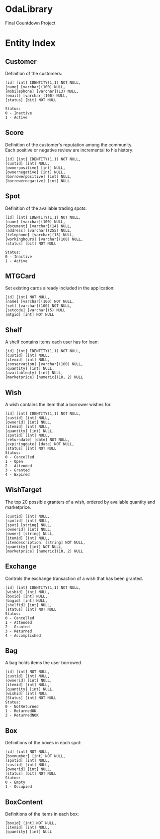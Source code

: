 # OdaLibrary
Final Countdown Project

# Entity Index

## Customer  
  
Definition of the customers:

	[id] [int] IDENTITY(1,1) NOT NULL,  
	[name] [varchar](100) NULL,  
	[mobilephone] [varchar](13) NULL,  
	[email] [varchar](100) NULL,  
    [status] [bit] NOT NULL  

    Status:  
    0 - Inactive  
    1 - Active

## Score

Definition of the customer's reputation among the community.  
Each positive or negative review are incremental to his history:

	[id] [int] IDENTITY(1,1) NOT NULL,
	[custid] [int] NULL,
	[ownerpositive] [int] NULL,
	[ownernegative] [int] NULL,
	[borrowerpositive] [int] NULL,
	[borrowernegative] [int] NULL

## Spot
  
Definition of the available trading spots:  

	[id] [int] IDENTITY(1,1) NOT NULL,  
	[name] [varchar](100) NULL,  
	[document] [varchar](14) NULL,  
	[address] [varchar](255) NULL,  
	[telephone] [varchar](13) NULL,  
	[workinghours] [varchar](100) NULL,  
    [status] [bit] NOT NULL  

    Status:  
    0 - Inactive  
    1 - Active

## MTGCard

Set existing cards already included in the application:

	[id] [int] NOT NULL,
	[name] [varchar](100) NOT NULL,
	[set] [varchar](100) NOT NULL,
	[setcode] [varchar](5) NULL
	[mtgid] [int] NOT NULL

## Shelf

A shelf contains items each user has for loan:

	[id] [int] IDENTITY(1,1) NOT NULL,  
	[custid] [int] NULL,  
	[itemid] [int] NULL,  
	[conservation] [varchar](100) NULL,  
	[quantity] [int] NULL,  
	[availableqty] [int] NULL,  
	[marketprice] [numeric](10, 2) NULL  

## Wish

A wish contains the item that a borrower wishes for.

	[id] [int] IDENTITY(1,1) NOT NULL,  
	[custid] [int] NULL,  
	[ownerid] [int] NULL,  
	[itemid] [int] NULL,  
	[quantity] [int] NULL,  
	[spotid] [int] NULL,  
	[returndate] [date] NOT NULL,  
	[expiringdate] [date] NOT NULL,  
	[status] [int] NOT NULL  
    Status:  
    0 - Cancelled  
    1 - Open  
    2 - Attended  
    3 - Granted  
    4 - Expired

## WishTarget

The top 20 possible granters of a wish, ordered by available quantity and marketprice.

	[custid] [int] NULL,  
	[spotid] [int] NULL,  
	[spot] [string] NULL,  
	[ownerid] [int] NULL,  
	[owner] [string] NULL,  
	[itemid] [int] NULL,  
	[itemdescription] [string] NOT NULL,  
	[quantity] [int] NOT NULL,  
	[marketprice] [numeric](10, 2) NULL  

## Exchange

Controls the exchange transaction of a wish that has been granted.

	[id] [int] IDENTITY(1,1) NOT NULL,  
	[wishid] [int] NULL,  
	[boxid] [int] NULL,  
	[bagid] [int] NULL,  
	[shelfid] [int] NULL,  
	[status] [int] NOT NULL  
    Status:  
    0 - Cancelled  
    1 - Attended  
    2 - Granted  
    3 - Returned  
	4 - Accomplished

## Bag

A bag holds items the user borrowed.

	[id] [int] NOT NULL,  
	[custid] [int] NULL,  
	[ownerid] [int] NULL,  
	[itemid] [int] NULL,  
	[quantity] [int] NULL,  
	[wishid] [int] NULL  
    [Status] [int] NOT NULL  
    Status:  
    0 - NotReturned  
    1 - ReturnedOK  
    2 - ReturnedNOK

## Box

Definitions of the boxes in each spot:

	[id] [int] NOT NULL,  
	[boxnumber] [int] NOT NULL,  
	[spotid] [int] NULL,  
	[custid] [int] NULL,  
	[ownerid] [int] NULL,
	[status] [bit] NOT NULL  
    Status:  
    0 - Empty  
    1 - Occupied  

## BoxContent

Definitions of the items in each box:

	[boxid] [int] NOT NULL,  
	[itemid] [int] NULL,  
	[quantity] [int] NULL

